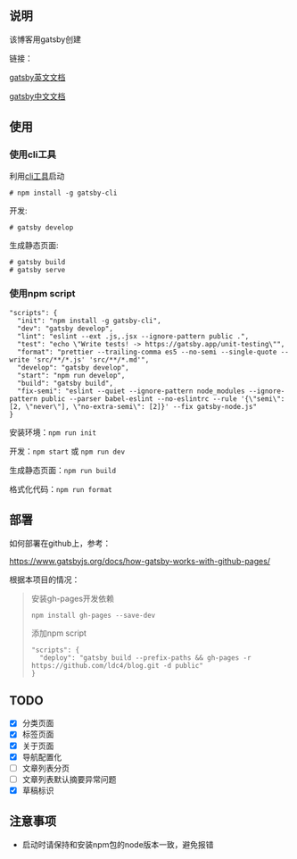 ## 说明

该博客用gatsby创建

链接：

[gatsby英文文档](https://www.gatsbyjs.org/docs/)

[gatsby中文文档](https://www.gatsbyjs.cn/docs/)

## 使用

### 使用cli工具
利用[cli工具](https://www.gatsbyjs.org/docs/quick-start)启动
```
# npm install -g gatsby-cli
```

开发:

```
# gatsby develop
```

生成静态页面:

```
# gatsby build
# gatsby serve
```

### 使用npm script

```
"scripts": {
  "init": "npm install -g gatsby-cli",
  "dev": "gatsby develop",
  "lint": "eslint --ext .js,.jsx --ignore-pattern public .",
  "test": "echo \"Write tests! -> https://gatsby.app/unit-testing\"",
  "format": "prettier --trailing-comma es5 --no-semi --single-quote --write 'src/**/*.js' 'src/**/*.md'",
  "develop": "gatsby develop",
  "start": "npm run develop",
  "build": "gatsby build",
  "fix-semi": "eslint --quiet --ignore-pattern node_modules --ignore-pattern public --parser babel-eslint --no-eslintrc --rule '{\"semi\": [2, \"never\"], \"no-extra-semi\": [2]}' --fix gatsby-node.js"
}
```

安装环境：`npm run init`

开发：`npm start` 或 `npm run dev`

生成静态页面：`npm run build`

格式化代码：`npm run format`

## 部署

如何部署在github上，参考：

https://www.gatsbyjs.org/docs/how-gatsby-works-with-github-pages/

根据本项目的情况：

> 安装gh-pages开发依赖
>  ```
>  npm install gh-pages --save-dev
>  ```
> 添加npm script
>  ```
>  "scripts": {
>    "deploy": "gatsby build --prefix-paths && gh-pages -r https://github.com/ldc4/blog.git -d public"
>  }
>  ```

## TODO

- [x] 分类页面
- [x] 标签页面
- [x] 关于页面
- [x] 导航配置化
- [ ] 文章列表分页
- [ ] 文章列表默认摘要异常问题
- [x] 草稿标识

## 注意事项

- 启动时请保持和安装npm包的node版本一致，避免报错